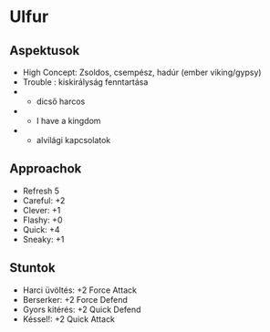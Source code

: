 Ulfur
=======

Aspektusok
------

* High Concept: Zsoldos, csempész, hadúr (ember viking/gypsy)
* Trouble     : kiskirályság fenntartása
* - dicső harcos
* - I have a kingdom
* - alvilági kapcsolatok

Approachok
------

* Refresh 5
* Careful: +2
* Clever:  +1
* Flashy:  +0
* Quick:   +4
* Sneaky:  +1

Stuntok
------

* Harci üvöltés:  +2 Force Attack
* Berserker:      +2 Force Defend
* Gyors kitérés:  +2 Quick Defend
* Késsel!:        +2 Quick Attack

